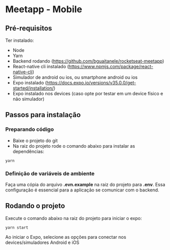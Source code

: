 # Meetapp - Mobile

## Pré-requisitos

Ter instalado:

- Node
- Yarn
- Backend rodando (https://github.com/bguaitanele/rocketseat-meetapp)
- React-native cli instalado (https://www.npmjs.com/package/react-native-cli)
- Simulador de android ou ios, ou smartphone android ou ios
- Expo instalado (https://docs.expo.io/versions/v35.0.0/get-started/installation/)
- Expo instalado nos devices (caso opte por testar em um device físico e não simulador)

## Passos para instalação

### Preparando código

- Baixe o projeto do git
- Na raiz do projeto rode o comando abaixo para instalar as dependências:

```
yarn
```

### Definição de variáveis de ambiente

Faça uma cópia do arquivo **.evn.example** na raiz do projeto para **.env**. Essa configuração é essencial para a aplicação se comunicar com o backend.

## Rodando o projeto

Execute o comando abaixo na raiz do projeto para iniciar o expo:

```
yarn start
```

Ao iniciar o Expo, selecione as opções para conectar nos devices/simuladores Android e iOS
